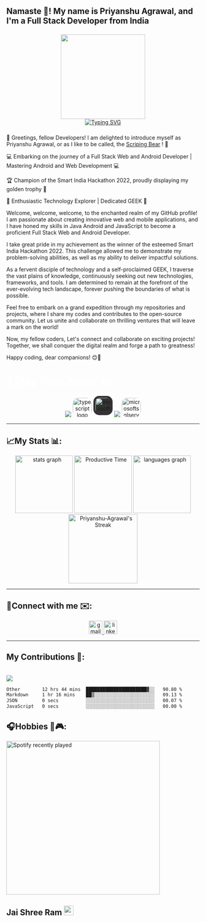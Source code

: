 <h2 align="left">Namaste 🙏! My name is Priyanshu Agrawal, and I'm a Full Stack Developer from India </h2>

###
<div align='center'>
  <a href="https://github.com/Scripting-Bear">
<!--     <img align="center" height="200" src="https://firebasestorage.googleapis.com/v0/b/scriptingbear-5fe87.appspot.com/o/myLogo-removedBG%20copy.svg?alt=media&token=812a4d4a-ec55-40c3-9938-29c2d0e651a0"  /> -->
    <!--<img align="center" height="220" src="https://firebasestorage.googleapis.com/v0/b/scriptingbear-5fe87.appspot.com/o/my_logo_recoloration-removebg-preview.png?alt=media&token=e73e09d6-96d8-498c-a848-fbf39d765da1"  />-->
    <!--<img align="center" height="220" src="https://firebasestorage.googleapis.com/v0/b/scriptingbear-5fe87.appspot.com/o/PNG%20logo%20gradient.png?alt=media&token=10a3afc3-2aa5-4427-aca3-c97440fe925a"  />-->
    <img align="center" height="220" src="https://firebasestorage.googleapis.com/v0/b/scriptingbear-5fe87.appspot.com/o/PNG%20logo.png?alt=media&token=1b002afd-af84-49d5-8153-4bc95af41406"  />
    <br>
    <picture>
   <source srcset="https://readme-typing-svg.demolab.com?font=Fira+Code&pause=283&center=true&width=200&color=ffffff&lines=Priyanshu+Agrawal;Scripting+Bear" media="(prefers-color-scheme: dark)">
    <img src="https://readme-typing-svg.demolab.com?font=Fira+Code&pause=283&center=true&width=200&color=044655&lines=Priyanshu+Agrawal;Scripting+Bear" alt="Typing SVG" />
    <!--<img src="https://readme-typing-svg.demolab.com?font=Fira+Code&pause=283&center=true&width=200&color=044655&lines=Priyanshu+Agrawal;Scripting+Bear" alt="Typing SVG" />-->
 </picture>
  </a>
</div>

###

<p>👋 Greetings, fellow Developers! I am delighted to introduce myself as Priyanshu Agrawal, or as I like to be called, the <a href="https://github.com/Scripting-Bear">Scriping Bear</a> ! 🐻

💻 Embarking on the journey of a Full Stack Web and Android Developer | Mastering Android and Web Development 💻

🏆 Champion of the Smart India Hackathon 2022, proudly displaying my golden trophy 🥇

🌟 Enthusiastic Technology Explorer | Dedicated GEEK 🌟

Welcome, welcome, welcome, to the enchanted realm of my GitHub profile!<br>
I am passionate about creating innovative web and mobile applications, and I have honed my skills in Java Android and JavaScript to become a proficient Full Stack Web and Android Developer.

I take great pride in my achievement as the winner of the esteemed Smart India Hackathon 2022. This challenge allowed me to demonstrate my problem-solving abilities, as well as my ability to deliver impactful solutions.

As a fervent disciple of technology and a self-proclaimed GEEK, I traverse the vast plains of knowledge, continuously seeking out new technologies, frameworks, and tools. I am determined to remain at the forefront of the ever-evolving tech landscape, forever pushing the boundaries of what is possible.

Feel free to embark on a grand expedition through my repositories and projects, where I share my codes and contributes to the open-source community. Let us unite and collaborate on thrilling ventures that will leave a mark on the world!

Now, my fellow coders, Let's connect and collaborate on exciting projects! Together, we shall conquer the digital realm and forge a path to greatness!

Happy coding, dear companions! 😊🚀</p>

###

<h1 style="color:white">👨‍💻My Tech Stack ⚙️: </h1>
<div align="center">
  <img src="https://skillicons.dev/icons?i=html,css,js" />
  <img src="https://cdn.jsdelivr.net/gh/devicons/devicon/icons/typescript/typescript-original.svg" height="50" style="border-radius:30%" alt="typescript logo"  />
  <img src="https://user-images.githubusercontent.com/4249331/52232852-e2c4f780-28bd-11e9-835d-1e3cf3e43888.png" height="50" width="50" style="box-sizing:border-box;border-radius:30%;background:#333333;padding:5px;" alt="microsoftsqlserver logo"  />
  <img src="https://skillicons.dev/icons?i=java,androidstudio,mongodb,express,react,nodejs" />
  <img src="https://img.icons8.com/fluency/48/000000/expo.png" height="50" width="50" style="border-radius:30%;" alt="microsoftsqlserver logo"  />
</div>
<hr>

###

<h2>📈My Stats 📊:</h2>
<div align="center">
 <picture>
   <source srcset="https://github-readme-stats.vercel.app/api?username=Priyanshu-Agrawal&hide_rank=true&theme=tokyonight&show_icons=true&hide_border=true&count_private=true&border_radius=5" media="(prefers-color-scheme: dark)">
   <img src="https://github-readme-stats.vercel.app/api?username=Priyanshu-Agrawal&hide_rank=true&theme=default&show_icons=true&hide_border=false&count_private=true&border_radius=5" alt="stats graph" height="150">
 </picture>
 
 <picture>
   <source srcset="http://github-profile-summary-cards.vercel.app/api/cards/productive-time?username=Priyanshu-Agrawal&theme=tokyonight&utcOffset=5.30" media="(prefers-color-scheme: dark)">
   <img src="http://github-profile-summary-cards.vercel.app/api/cards/productive-time?username=Priyanshu-Agrawal&theme=default&utcOffset=5.30" alt="Productive Time" height="150">
 </picture>
 
 <picture>
   <source srcset="https://github-readme-stats.vercel.app/api/top-langs?username=Priyanshu-Agrawal&locale=en&hide_title=false&layout=compact&card_width=320&langs_count=5&theme=tokyonight&hide_border=true&border_radius=5" media="(prefers-color-scheme: dark)">
   <img src="https://github-readme-stats.vercel.app/api/top-langs?username=Priyanshu-Agrawal&locale=en&hide_title=false&layout=compact&card_width=320&langs_count=5&theme=default&hide_border=false&border_radius=5" alt="languages graph" height="150">
 </picture>
 <br>
 <picture>
   <source srcset="https://github-readme-streak-stats.herokuapp.com/?user=Priyanshu-Agrawal&theme=tokyonight&hide_border=true&mode=weekly&border_radius=5" media="(prefers-color-scheme: dark)">
   <img src="https://github-readme-streak-stats.herokuapp.com/?user=Priyanshu-Agrawal&theme=default&hide_border=false&mode=weekly&border_radius=5" alt="Priyanshu-Agrawal's Streak" height="180">
 </picture>
</div>


<hr>

###

<!-- <div align="center">
  <img width="12" />
  <img width="12" />
</div> -->


###
<h2>🔗Connect with me ✉️:</h2>
<div align="center">
  <!-- <img src="https://img.shields.io/static/v1?message=Discord&logo=discord&label=&color=7289DA&logoColor=white&labelColor=&style=for-the-badge" height="35" alt="discord logo"  /> -->
  <a href="mailto:scriptingbear@gmail.com">
    <img src="https://img.shields.io/static/v1?message=Gmail&logo=gmail&label=scriptingBear&color=D14836&logoColor=white&labelColor=f06059&flat" height="35" alt="gmail logo"  />
  </a>
  <a href="https://www.linkedin.com/in/priyanshu-agrawal-scriptingbear/">
    <img src="https://img.shields.io/static/v1?message=LinkedIn&logo=linkedin&label=Priyanshu-Agrawal&color=0077B5&logoColor=white&labelColor=33bbff&flat" height="35" alt="linkedin logo"  />
  </a>
  <!-- <img src="https://img.shields.io/static/v1?message=Telegram&logo=telegram&label=&color=2CA5E0&logoColor=white&labelColor=&style=for-the-badge" height="35" alt="telegram logo"  /> -->
</div>

<hr>

###


<!-- <img src="https://raw.githubusercontent.com/Priyanshu-Agrawal/Priyanshu-Agrawal/output/snake.svg" alt="Snake animation" /> -->

###
<h2>My Contributions 🤝:</h2>
<!-- <div align="center">
    <picture>
    <source media="(prefers-color-scheme: dark)" srcset="https://priyanshu-agrawal.github.io/Priyanshu-Agrawal/github-contribution-grid-snake-dark.svg" />
    <source media="(prefers-color-scheme: light)" srcset="https://priyanshu-agrawal.github.io/Priyanshu-Agrawal/github-contribution-grid-snake.svg" />
    <img alt="github-snake" src="github-snake.svg" />
  </picture>
</div> -->
<br>
<img src="https://wakatime.com/badge/user/018afb53-d997-4c3d-99a2-9a4a91091911.svg?style=social" />

  <!--START_SECTION:waka-->

```txt
Other        12 hrs 44 mins  ██████████████████████▓░░   90.80 %
Markdown     1 hr 16 mins    ██▒░░░░░░░░░░░░░░░░░░░░░░   09.13 %
JSON         0 secs          ░░░░░░░░░░░░░░░░░░░░░░░░░   00.07 %
JavaScript   0 secs          ░░░░░░░░░░░░░░░░░░░░░░░░░   00.00 %
```

<!--END_SECTION:waka-->

###
<h2>🎧Hobbies 🎵🎮:</h2>


<div align="start">
 <a href="https://spotify-github-profile.vercel.app/api/view?uid=ndtb2en0bqgevlmxlt80f6vhl&redirect=true">
   <picture>
     <source srcset="https://spotify-github-profile.vercel.app/api/view?uid=ndtb2en0bqgevlmxlt80f6vhl&cover_image=true&theme=default&show_offline=false&background_color=1a1b27&interchange=false&bar_color=4e62b1&bar_color_cover=true" media="(prefers-color-scheme: dark)">
     <img src="https://spotify-github-profile.vercel.app/api/view?uid=ndtb2en0bqgevlmxlt80f6vhl&cover_image=true&theme=default&show_offline=false&background_color=1a1b27&interchange=false&bar_color=4e62b1&bar_color_cover=true" alt="Spotify recently played" height="400px"/>
   </picture>
 </a>
</div>


###
<h2>Jai Shree Ram <img src="https://www.pngall.com/wp-content/uploads/4/Plain-Orange-Flag-PNG-Image.png" height="25"/></h2>
<!-- [![spotify-github-profile](https://spotify-github-profile.vercel.app/api/view?uid=ndtb2en0bqgevlmxlt80f6vhl&cover_image=true&theme=default&show_offline=true&background_color=1a1b27&interchange=false&bar_color=4e62b1&bar_color_cover=true)](https://spotify-github-profile.vercel.app/api/view?uid=ndtb2en0bqgevlmxlt80f6vhl&redirect=true) -->
